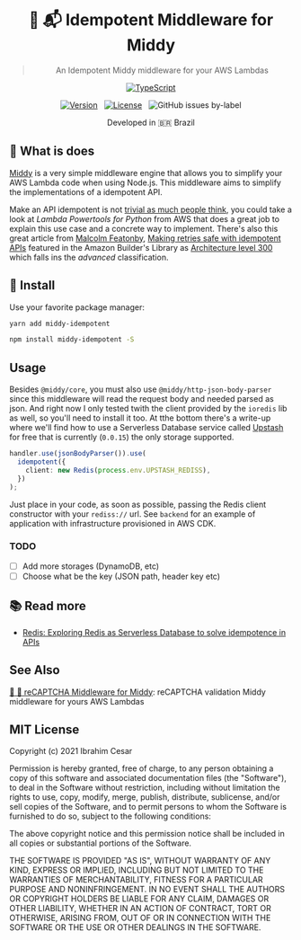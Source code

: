 <div align="center">
 
  <h1>🛵 📬  Idempotent Middleware for Middy</h1>
  <blockquote>An Idempotent Middy middleware for your AWS Lambdas</blockquote>

  [![TypeScript](https://badges.frapsoft.com/typescript/code/typescript.svg?v=101)](https://github.com/ellerbrock/typescript-badges/)

  [![Version](https://img.shields.io/npm/v/middy-idempotent?label=latest%20version)](https://www.npmjs.com/package/middy-idempotent
)&nbsp; &nbsp;[![License](https://badgen.net/github/license/ibrahimcesar/middy-idempotent)](./LICENSE)&nbsp; &nbsp;![GitHub issues by-label](https://img.shields.io/github/issues/ibrahimcesar/middy-idempotent/bug)
 

<p>Developed in 🇧🇷 <span role="img" aria-label="Flag for Brazil">Brazil</p>

</div>

## 🛵 What is does

[Middy](https://middy.js.org/) is a very simple middleware engine that allows you to simplify your AWS Lambda code when using Node.js. This middleware aims to simplify the implementations of a idempotent API.

Make an API idempotent is not [trivial as much people think](https://awslabs.github.io/aws-lambda-powertools-python/develop/utilities/idempotency/), you could take a look at _Lambda Powertools for Python_ from AWS that does a great job to explain this use case and a concrete way to implement. There's also this great article from [Malcolm Featonby](https://twitter.com/mfeatonby), [Making retries safe with idempotent APIs](https://aws.amazon.com/builders-library/making-retries-safe-with-idempotent-APIs/) featured in the Amazon Builder's Library as [Architecture level 300](https://aws.amazon.com/blogs/architecture/category/learning-levels/advanced-300/) which falls ins the _advanced_ classification.

## 🚀 Install

Use your favorite package manager:

```bash
yarn add middy-idempotent
```

```bash
npm install middy-idempotent -S
```

## Usage

Besides `@middy/core`, you must also use `@middy/http-json-body-parser` since this middleware will read the request body and needed parsed as json. And right now I only tested twith the client provided by the `ioredis` lib as well, so you'll need to install it too. At tthe bottom there's a write-up where we'll find how to use a Serverless Database service called [Upstash](https://upstash.com/) for free that is currently (`0.0.15`) the only storage supported.

```ts
handler.use(jsonBodyParser()).use(
  idempotent({
    client: new Redis(process.env.UPSTASH_REDISS),
  })
);
```

Just place in your code, as soon as possible, passing the Redis client constructor with your `rediss://` url. See `backend` for an example of application with infrastructure provisioned in AWS CDK.

### TODO
- [ ] Add more storages (DynamoDB, etc)
- [ ] Choose what be the key (JSON path, header key etc)

## 📚 Read more

- [Redis: Exploring Redis as Serverless Database to solve idempotence in APIs]()

## See Also

[🛵 🔐  reCAPTCHA Middleware for Middy](https://github.com/ibrahimcesar/react-lite-youtube-embed/): reCAPTCHA validation Middy middleware for yours AWS Lambdas


## MIT License

Copyright (c) 2021 Ibrahim Cesar

Permission is hereby granted, free of charge, to any person obtaining a copy
of this software and associated documentation files (the "Software"), to deal
in the Software without restriction, including without limitation the rights
to use, copy, modify, merge, publish, distribute, sublicense, and/or sell
copies of the Software, and to permit persons to whom the Software is
furnished to do so, subject to the following conditions:

The above copyright notice and this permission notice shall be included in all
copies or substantial portions of the Software.

THE SOFTWARE IS PROVIDED "AS IS", WITHOUT WARRANTY OF ANY KIND, EXPRESS OR
IMPLIED, INCLUDING BUT NOT LIMITED TO THE WARRANTIES OF MERCHANTABILITY,
FITNESS FOR A PARTICULAR PURPOSE AND NONINFRINGEMENT. IN NO EVENT SHALL THE
AUTHORS OR COPYRIGHT HOLDERS BE LIABLE FOR ANY CLAIM, DAMAGES OR OTHER
LIABILITY, WHETHER IN AN ACTION OF CONTRACT, TORT OR OTHERWISE, ARISING FROM,
OUT OF OR IN CONNECTION WITH THE SOFTWARE OR THE USE OR OTHER DEALINGS IN THE
SOFTWARE.
